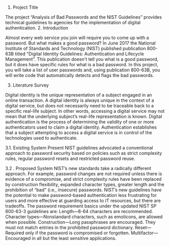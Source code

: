 1.	Project Title

The project “Analysis of Bad Passwords and the NIST Guidelines” provides technical guidelines to agencies for the implementation of digital authentication.
2.	Introduction

Almost every web service you join will require you to come up with a password. But what makes a good password? In June 2017 the National Institute of Standards and Technology (NIST) published publication 800-63B titled “Digital Identity Guidelines: Authentication and Lifecycle Management”. This publication doesn't tell you what is a good password, but it does have specific rules for what is a bad password.
In this project, you will take a list of user passwords and, using publication 800-63B, you will write code that automatically detects and flags the bad passwords.

3.	Literature Survey

Digital identity is the unique representation of a subject engaged in an online transaction. A digital identity is always unique in the context of a digital service, but does not necessarily need to be traceable back to a specific real-life subject. In other words, accessing a digital service may not mean that the underlying subject’s real-life representation is known.
Digital authentication is the process of determining the validity of one or more authenticators used to claim a digital identity. Authentication establishes that a subject attempting to access a digital service is in control of the technologies used to authenticate.

3.1.	Existing System
Present NIST guidelines advocated a conventional approach to password security based on policies such as strict complexity rules, regular password resets and restricted password reuse.

3.2	. Proposed System
  NIST’s new standards take a radically different approach. For example, password changes are not required unless there is evidence of a compromise, and strict complexity rules have been replaced by construction flexibility, expanded character types, greater length and the prohibition of “bad” (i.e., insecure) passwords. NIST’s new guidelines have the potential to make password-based authentication less frustrating for users and more effective at guarding access to IT resources, but there are tradeoffs.
The password requirement basics under the updated NIST SP 800-63-3 guidelines are:
Length—8-64 characters are recommended.
Character types—Nonstandard characters, such as emoticons, are allowed when possible.
Construction—Long passphrases are encouraged. They must not match entries in the prohibited password dictionary.
Reset— Required only if the password is compromised or forgotten.
Multifactor— Encouraged in all but the least sensitive applications.

